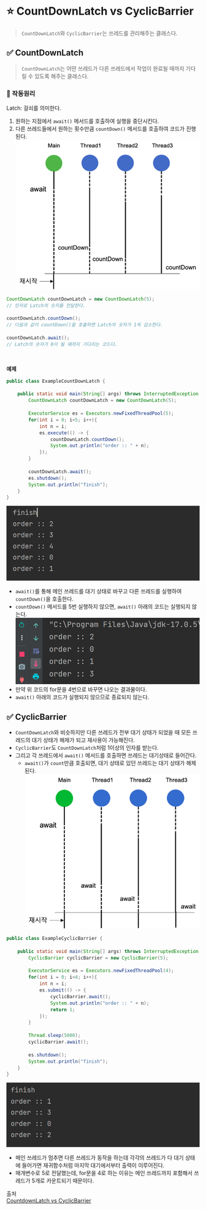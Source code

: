 # ⭐️ CountDownLatch vs CyclicBarrier
> `CountDownLatch`와 `CyclicBarrier`는 쓰레드를 관리해주는 클래스다.

## ✅ CountDownLatch
> `CountDownLatch`는 어떤 쓰레드가 다른 쓰레드에서 작업이 완료될 때까지 기다릴 수 있도록 해주는 클래스다.

### 🤔 작동원리
Latch: 걸쇠를 의미한다.
1. 원하는 지점에서 `await()` 메서드를 호출하여 실행을 중단시킨다.
2. 다른 쓰레드들에서 원하는 횟수만큼 `countDown()` 메서드를 호출하여 코드가 진행된다.
![countdownlatch.png](../res/countdownlatch.png)
```java
CountDownLatch countDownLatch = new CountDownLatch(5);
// 인자로 Latch의 숫자를 전달한다.

countDownLatch.countDown();
// 다음과 같이 countDown()을 호출하면 Latch의 숫자가 1씩 감소한다.

countDownLatch.await();
// Latch의 숫자가 0이 될 때까지 기다리는 코드다.
```
<br>

**예제**
```java
public class ExampleCountDownLatch {

    public static void main(String[] args) throws InterruptedException {
        CountDownLatch countDownLatch = new CountDownLatch(5);

        ExecutorService es = Executors.newFixedThreadPool(5);
        for(int i = 0; i<5; i++){
            int n = i;
            es.execute(() -> {
                countDownLatch.countDown();
                System.out.println("order :: " + n);
            });
        }

        countDownLatch.await();
        es.shutdown();
        System.out.println("finish");
    }
}
```
![countdownlatch_result.png](../res/countdownlatch_result.png)
- `await()`를 통해 메인 쓰레드를 대기 상태로 바꾸고 다른 쓰레드를 실행하여 `countDown()`을 호출한다.
- `countDown()` 메서드를 5번 실행하지 않으면, `await()` 아래의 코드는 실행되지 않는다.
![countdownlatch_failure_result.png](../res/countdownlatch_failure_result.png)
- 만약 위 코드의 for문을 4번으로 바꾸면 나오는 결과물이다.
- `await()` 아래의 코드가 실행되지 않으므로 종료되지 않는다.

## ✅ CyclicBarrier
- `CountDownLatch`와 비슷하지만 다른 쓰레드가 전부 대기 상태가 되었을 때 모든 쓰레드의 대기 상태가 해제가 되고 재사용이 가능해진다.
- `CyclicBarrier`도 `CountDownLatch`처럼 1이상의 인자를 받는다.
- 그리고 각 쓰레드에서 `await()` 메서드를 호출하면 쓰레드는 대기상태로 들어간다.
  - `await()`가 `count`만큼 호출되면, 대기 상태로 있던 쓰레드는 대기 상태가 해제된다.
![cyclicbarrier.png](../res/cyclicbarrier.png)
```java
public class ExampleCyclicBarrier {

    public static void main(String[] args) throws InterruptedException, BrokenBarrierException {
        CyclicBarrier cyclicBarrier = new CyclicBarrier(5);

        ExecutorService es = Executors.newFixedThreadPool(4);
        for(int i = 0; i<4; i++){
            int n = i;
            es.submit(() -> {
                cyclicBarrier.await();
                System.out.println("order :: " + n);
                return 1;
            });
        }

        Thread.sleep(5000);
        cyclicBarrier.await();

        es.shutdown();
        System.out.println("finish");
    }
}
```
![img.png](../res/cyclicbarrier_result.png)  
- 메인 쓰레드가 멈추면 다른 쓰레드가 동작을 하는데 각각의 쓰레드가 다 대기 상태에 들어가면 재귀함수처럼 마지막 대기에서부터 출력이 이루어진다.
- 매개변수로 5로 전달했는데, for문을 4로 하는 이유는 메인 쓰레드까지 포함해서 쓰레드가 5개로 카운트되기 때문이다.

출처  
[CountdownLatch vs CyclicBarrier](https://github.com/devFancy/2023-CS-Study/blob/main/java/java_countdownlatch_cyclicbarrier.md)